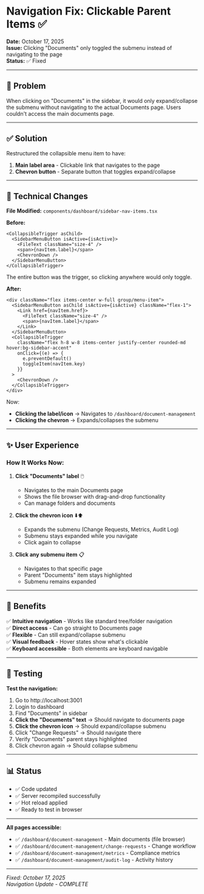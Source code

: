 # Navigation Fix: Clickable Parent Items ✅

**Date:** October 17, 2025  
**Issue:** Clicking "Documents" only toggled the submenu instead of navigating to the page  
**Status:** ✅ Fixed

---

## 🐛 Problem

When clicking on "Documents" in the sidebar, it would only expand/collapse the submenu without navigating to the actual Documents page. Users couldn't access the main documents page.

---

## ✅ Solution

Restructured the collapsible menu item to have:
1. **Main label area** - Clickable link that navigates to the page
2. **Chevron button** - Separate button that toggles expand/collapse

---

## 🔧 Technical Changes

**File Modified:** `components/dashboard/sidebar-nav-items.tsx`

**Before:**
```tsx
<CollapsibleTrigger asChild>
  <SidebarMenuButton isActive={isActive}>
    <FileText className="size-4" />
    <span>{navItem.label}</span>
    <ChevronDown />
  </SidebarMenuButton>
</CollapsibleTrigger>
```
The entire button was the trigger, so clicking anywhere would only toggle.

**After:**
```tsx
<div className="flex items-center w-full group/menu-item">
  <SidebarMenuButton asChild isActive={isActive} className="flex-1">
    <Link href={navItem.href}>
      <FileText className="size-4" />
      <span>{navItem.label}</span>
    </Link>
  </SidebarMenuButton>
  <CollapsibleTrigger
    className="flex h-8 w-8 items-center justify-center rounded-md hover:bg-sidebar-accent"
    onClick={(e) => {
      e.preventDefault()
      toggleItem(navItem.key)
    }}
  >
    <ChevronDown />
  </CollapsibleTrigger>
</div>
```

Now:
- **Clicking the label/icon** → Navigates to `/dashboard/document-management`
- **Clicking the chevron** → Expands/collapses the submenu

---

## ✨ User Experience

### **How It Works Now:**

1. **Click "Documents" label** 🖱️
   - Navigates to the main Documents page
   - Shows the file browser with drag-and-drop functionality
   - Can manage folders and documents

2. **Click the chevron icon** ⬇️⬆️
   - Expands the submenu (Change Requests, Metrics, Audit Log)
   - Submenu stays expanded while you navigate
   - Click again to collapse

3. **Click any submenu item** 📋
   - Navigates to that specific page
   - Parent "Documents" item stays highlighted
   - Submenu remains expanded

---

## 🎯 Benefits

✅ **Intuitive navigation** - Works like standard tree/folder navigation  
✅ **Direct access** - Can go straight to Documents page  
✅ **Flexible** - Can still expand/collapse submenu  
✅ **Visual feedback** - Hover states show what's clickable  
✅ **Keyboard accessible** - Both elements are keyboard navigable  

---

## 🧪 Testing

**Test the navigation:**
1. Go to http://localhost:3001
2. Login to dashboard
3. Find "Documents" in sidebar
4. **Click the "Documents" text** → Should navigate to documents page
5. **Click the chevron icon** → Should expand/collapse submenu
6. Click "Change Requests" → Should navigate there
7. Verify "Documents" parent stays highlighted
8. Click chevron again → Should collapse submenu

---

## 📊 Status

- ✅ Code updated
- ✅ Server recompiled successfully
- ✅ Hot reload applied
- ✅ Ready to test in browser

---

**All pages accessible:**
- ✅ `/dashboard/document-management` - Main documents (file browser)
- ✅ `/dashboard/document-management/change-requests` - Change workflow
- ✅ `/dashboard/document-management/metrics` - Compliance metrics  
- ✅ `/dashboard/document-management/audit-log` - Activity history

---

_Fixed: October 17, 2025_  
_Navigation Update - COMPLETE_
